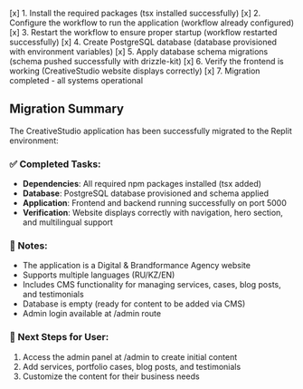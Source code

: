[x] 1. Install the required packages (tsx installed successfully)
[x] 2. Configure the workflow to run the application (workflow already configured)
[x] 3. Restart the workflow to ensure proper startup (workflow restarted successfully)
[x] 4. Create PostgreSQL database (database provisioned with environment variables)
[x] 5. Apply database schema migrations (schema pushed successfully with drizzle-kit)
[x] 6. Verify the frontend is working (CreativeStudio website displays correctly)
[x] 7. Migration completed - all systems operational

## Migration Summary

The CreativeStudio application has been successfully migrated to the Replit environment:

### ✅ Completed Tasks:
- **Dependencies**: All required npm packages installed (tsx added)
- **Database**: PostgreSQL database provisioned and schema applied
- **Application**: Frontend and backend running successfully on port 5000
- **Verification**: Website displays correctly with navigation, hero section, and multilingual support

### 📝 Notes:
- The application is a Digital & Brandformance Agency website
- Supports multiple languages (RU/KZ/EN)
- Includes CMS functionality for managing services, cases, blog posts, and testimonials
- Database is empty (ready for content to be added via CMS)
- Admin login available at /admin route

### 🚀 Next Steps for User:
1. Access the admin panel at /admin to create initial content
2. Add services, portfolio cases, blog posts, and testimonials
3. Customize the content for their business needs